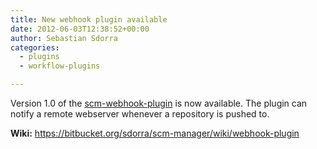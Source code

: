 ```yaml
---
title: New webhook plugin available
date: 2012-06-03T12:38:52+00:00
author: Sebastian Sdorra
categories:
  - plugins
  - workflow-plugins

---
```

Version 1.0 of the [scm-webhook-plugin](https://github.com/scm-manager/scm-webhook-plugin) is now available. The plugin can notify a remote webserver whenever a repository is pushed to.

**Wiki:** <a href="https://bitbucket.org/sdorra/scm-manager/wiki/webhook-plugin" target="_blank" rel="noopener noreferrer">https://bitbucket.org/sdorra/scm-manager/wiki/webhook-plugin </a>

